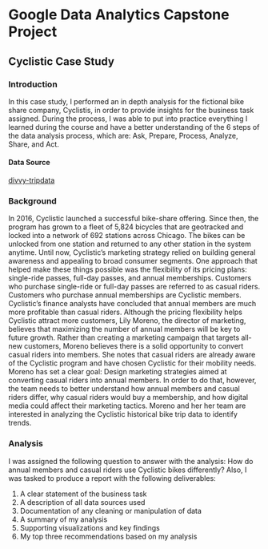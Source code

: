 # Google Data Analytics Capstone Project
## Cyclistic Case Study

### Introduction
In this case study, I performed an in depth analysis for the fictional bike share company, Cyclistis, in order to provide insights for the business task assigned. During the process, I was able to put into practice everything I learned during the course and have a better understanding of the 6 steps of the data analysis process, which are: Ask, Prepare, Process, Analyze, Share, and Act.

#### Data Source
[divvy-tripdata](https://divvy-tripdata.s3.amazonaws.com/index.html)

### Background
In 2016, Cyclistic launched a successful bike-share offering. Since then, the program has grown to a fleet of 5,824 bicycles that are geotracked and locked into a network of 692 stations across Chicago. The bikes can be unlocked from one station and returned to any other station in the system anytime. 
Until now, Cyclistic’s marketing strategy relied on building general awareness and appealing to broad consumer segments. One approach that helped make these things possible was the flexibility of its pricing plans: single-ride passes, full-day passes, and annual memberships. Customers who purchase single-ride or full-day passes are referred to as casual riders. Customers who purchase annual memberships are Cyclistic members. 
Cyclistic’s finance analysts have concluded that annual members are much more profitable than casual riders. Although the pricing flexibility helps Cyclistic attract more customers, Lily Moreno, the director of marketing, believes that maximizing the number of annual members will be key to future growth. Rather than creating a marketing campaign that targets all-new customers, Moreno believes there is a solid opportunity to convert casual riders into members. She notes that casual riders are already aware of the Cyclistic program and have chosen Cyclistic for their mobility needs.
Moreno has set a clear goal: Design marketing strategies aimed at converting casual riders into annual members. In order to do that, however, the team needs to better understand how annual members and casual riders differ, why casual riders would buy a membership, and how digital media could affect their marketing tactics. Moreno and her her team are interested in analyzing the Cyclistic historical bike trip data to identify trends.

### Analysis
I was assigned the following question to answer with the analysis: How do annual members and casual riders use Cyclistic bikes differently?
Also, I was tasked to produce a report with the following deliverables:
1. A clear statement of the business task
2. A description of all data sources used
3. Documentation of any cleaning or manipulation of data
4. A summary of my analysis
5. Supporting visualizations and key findings
6. My top three recommendations based on my analysis
